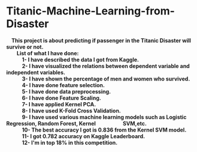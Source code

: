 # Titanic-Machine-Learning-from-Disaster <br />
&emsp;<strong>This project is about predicting if passenger in the Titanic Disaster will survive or not.<strong/><br/>
&emsp;&emsp;List of what I have done:<br/>
&emsp;&emsp;&emsp;1- I have described the data I got from Kaggle.<br />
&emsp;&emsp;&emsp;2- I have visualized the relations between dependent variable and independent variables.<br />
&emsp;&emsp;&emsp;3- I have shown the percentage of men and women who survived.<br />
&emsp;&emsp;&emsp;4- I have done feature selection.<br />
&emsp;&emsp;&emsp;5- I have done data preprocessing.<br />
&emsp;&emsp;&emsp;6- I have done Feature Scaling.<br />
&emsp;&emsp;&emsp;7- I have applied Kernel PCA.<br />
&emsp;&emsp;&emsp;8- I have used K-Fold Cross Validation.<br />
&emsp;&emsp;&emsp;9- I have used various machine learning models such as Logistic Regression, Random Forest, Kernel &nbsp;&nbsp;&emsp;&emsp;&emsp; &emsp; SVM,etc.<br />
&emsp;&emsp;&emsp;10- The best accuracy I got is 0.836 from the Kernel SVM model.<br />
&emsp;&emsp;&emsp;11- I got 0.782 accuracy on Kaggle Leaderboard.<br />
&emsp;&emsp;&emsp;12- I'm in top 18% in this competition.<br/>
